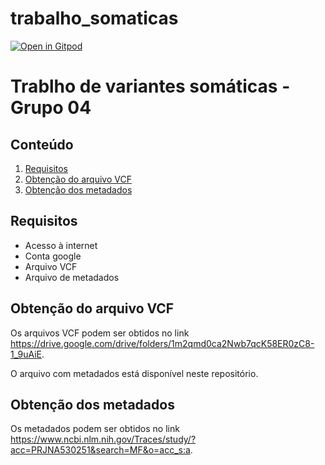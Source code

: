 # trabalho_somaticas

[![Open in Gitpod](https://gitpod.io/button/open-in-gitpod.svg)]([https://gitpod.io/#https://github.com/fabio-marcelo/trabalho_somaticas])

# Trablho de variantes somáticas - Grupo 04

## Conteúdo
1. [Requisitos](#requisitos)
2. [Obtenção do arquivo VCF](#vcf)
3. [Obtenção dos metadados](#metadados)


<div id='requisitos'/>  

## Requisitos
  * Acesso à internet
  * Conta google
  * Arquivo VCF 
  * Arquivo de metadados

<div id='requisitos'/>

<div id='vcf'/>

## Obtenção do arquivo VCF

Os arquivos VCF podem ser obtidos no link https://drive.google.com/drive/folders/1m2qmd0ca2Nwb7qcK58ER0zC8-1_9uAiE.

O arquivo com metadados está disponível neste repositório.

<div id='vcf'/>

<div id='metadados'/>

## Obtenção dos metadados

Os metadados podem ser obtidos no link https://www.ncbi.nlm.nih.gov/Traces/study/?acc=PRJNA530251&search=MF&o=acc_s:a.

<div id='metadados'/>
